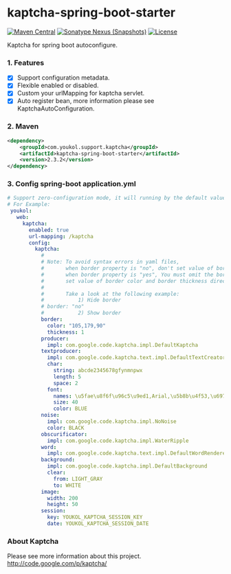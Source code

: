 # kaptcha-spring-boot-starter

[![Maven Central](https://maven-badges.herokuapp.com/maven-central/com.youkol.support.kaptcha/kaptcha-spring-boot-starter/badge.svg)](https://maven-badges.herokuapp.com/maven-central/com.youkol.support.kaptcha/kaptcha-spring-boot-starter)
[![Sonatype Nexus (Snapshots)](https://img.shields.io/nexus/s/com.youkol.support.kaptcha/kaptcha-spring-boot-starter?server=https%3A%2F%2Foss.sonatype.org)](https://oss.sonatype.org/content/repositories/snapshots/com/youkol/support/kaptcha/kaptcha-spring-boot-starter/)
[![License](https://img.shields.io/badge/license-apache-brightgreen)](http://www.apache.org/licenses/LICENSE-2.0.html)

Kaptcha for spring boot autoconfigure.

### 1. Features
 - [x] Support configuration metadata.
 - [x] Flexible enabled or disabled.
 - [x] Custom your urlMapping for kaptcha servlet.
 - [x] Auto register bean, more information please see KaptchaAutoConfiguration.

### 2. Maven
```xml
<dependency>
    <groupId>com.youkol.support.kaptcha</groupId>
    <artifactId>kaptcha-spring-boot-starter</artifactId>
    <version>2.3.2</version>
</dependency>
```

### 3. Config spring-boot application.yml 
```yaml
# Support zero-configuration mode, it will running by the default value.
# For Example:
 youkol:
   web:
     kaptcha:
       enabled: true
       url-mapping: /kaptcha
       config:
         kaptcha:
           #
           # Note: To avoid syntax errors in yaml files,
           #       when border property is "no", don't set value of border color and border thickness.
           #       when border property is "yes", You must omit the border property setting and
           #       set value of border color and border thickness directly.
           #
           #       Take a look at the following example:
           #           1) Hide border
           # border: "no"
           #           2) Show border
           border:
             color: "105,179,90"
             thickness: 1
           producer:
             impl: com.google.code.kaptcha.impl.DefaultKaptcha
           textproducer:
             impl: com.google.code.kaptcha.text.impl.DefaultTextCreator
             char:
               string: abcde2345678gfynmnpwx
               length: 5
               space: 2
             font:
               names: \u5fae\u8f6f\u96c5\u9ed1,Arial,\u5b8b\u4f53,\u6977\u4f53
               size: 40
               color: BLUE
           noise:
             impl: com.google.code.kaptcha.impl.NoNoise
             color: BLACK
           obscurificator:
             impl: com.google.code.kaptcha.impl.WaterRipple
           word:
             impl: com.google.code.kaptcha.text.impl.DefaultWordRenderer
           background:
             impl: com.google.code.kaptcha.impl.DefaultBackground
             clear:
               from: LIGHT_GRAY
               to: WHITE
           image:
             width: 200
             height: 50
           session:
             key: YOUKOL_KAPTCHA_SESSION_KEY
             date: YOUKOL_KAPTCHA_SESSION_DATE
```

### About Kaptcha
Please see more information about this project.  
http://code.google.com/p/kaptcha/  
